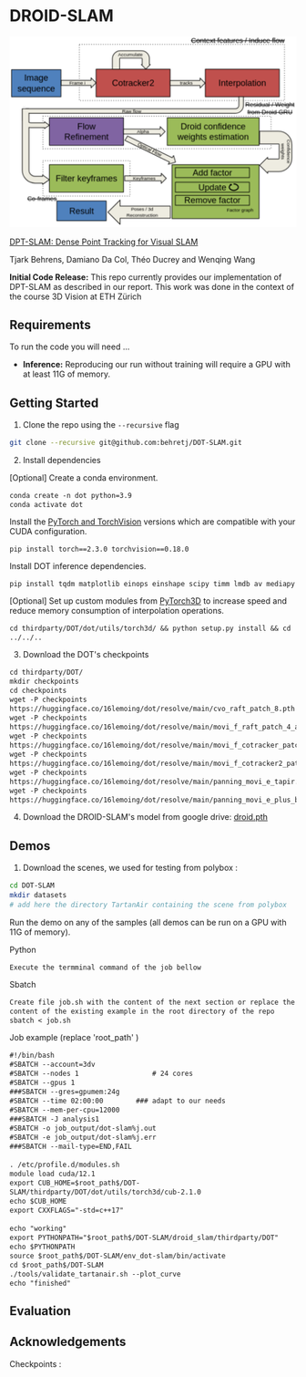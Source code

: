# DROID-SLAM


<center><img src="misc/pipeline.png" width="640" style="center"></center>



[DPT-SLAM: Dense Point Tracking for Visual SLAM](link_to_add_report)

Tjark Behrens, Damiano Da Col, Théo Ducrey and Wenqing Wang



**Initial Code Release:** This repo currently provides our implementation of DPT-SLAM as described in our report. This work was done in the context of the course 3D Vision at ETH Zürich


## Requirements

To run the code you will need ...
* **Inference:** Reproducing our run without training will require a GPU with at least 11G of memory. 

## Getting Started
1. Clone the repo using the `--recursive` flag
```Bash
git clone --recursive git@github.com:behretj/DOT-SLAM.git
```

2. Install dependencies

[Optional] Create a conda environment.
```
conda create -n dot python=3.9
conda activate dot
```

Install the [PyTorch and TorchVision](https://pytorch.org/get-started/locally/) versions which are compatible with your CUDA configuration.
```
pip install torch==2.3.0 torchvision==0.18.0
```

Install DOT inference dependencies.
```
pip install tqdm matplotlib einops einshape scipy timm lmdb av mediapy
```

[Optional] Set up custom modules from [PyTorch3D](https://github.com/facebookresearch/pytorch3d) to increase speed and reduce memory consumption of interpolation operations.
```
cd thirdparty/DOT/dot/utils/torch3d/ && python setup.py install && cd ../../..
```

3. Download the DOT's checkpoints
```
cd thirdparty/DOT/
mkdir checkpoints
cd checkpoints
wget -P checkpoints https://huggingface.co/16lemoing/dot/resolve/main/cvo_raft_patch_8.pth
wget -P checkpoints https://huggingface.co/16lemoing/dot/resolve/main/movi_f_raft_patch_4_alpha.pth
wget -P checkpoints https://huggingface.co/16lemoing/dot/resolve/main/movi_f_cotracker_patch_4_wind_8.pth
wget -P checkpoints https://huggingface.co/16lemoing/dot/resolve/main/movi_f_cotracker2_patch_4_wind_8.pth
wget -P checkpoints https://huggingface.co/16lemoing/dot/resolve/main/panning_movi_e_tapir.pth
wget -P checkpoints https://huggingface.co/16lemoing/dot/resolve/main/panning_movi_e_plus_bootstapir.pth
```

4. Download the DROID-SLAM's model from google drive: [droid.pth](https://drive.google.com/file/d/1PpqVt1H4maBa_GbPJp4NwxRsd9jk-elh/view?usp=sharing)


## Demos

1. Download the scenes, we used for testing from polybox : 
```Bash
cd DOT-SLAM
mkdir datasets
# add here the directory TartanAir containing the scene from polybox
```

Run the demo on any of the samples (all demos can be run on a GPU with 11G of memory).

Python
```
Execute the termminal command of the job bellow
```

Sbatch
```
Create file job.sh with the content of the next section or replace the content of the existing example in the root directory of the repo
sbatch < job.sh
```


Job example (replace 'root_path' )
```
#!/bin/bash
#SBATCH --account=3dv
#SBATCH --nodes 1                  # 24 cores
#SBATCH --gpus 1
###SBATCH --gres=gpumem:24g
#SBATCH --time 02:00:00        ### adapt to our needs
#SBATCH --mem-per-cpu=12000
###SBATCH -J analysis1
#SBATCH -o job_output/dot-slam%j.out
#SBATCH -e job_output/dot-slam%j.err
###SBATCH --mail-type=END,FAIL

. /etc/profile.d/modules.sh
module load cuda/12.1
export CUB_HOME=$root_path$/DOT-SLAM/thirdparty/DOT/dot/utils/torch3d/cub-2.1.0
echo $CUB_HOME
export CXXFLAGS="-std=c++17"

echo "working"
export PYTHONPATH="$root_path$/DOT-SLAM/droid_slam/thirdparty/DOT"
echo $PYTHONPATH
source $root_path$/DOT-SLAM/env_dot-slam/bin/activate
cd $root_path$/DOT-SLAM
./tools/validate_tartanair.sh --plot_curve
echo "finished"
```

## Evaluation


## Acknowledgements
Checkpoints : 
